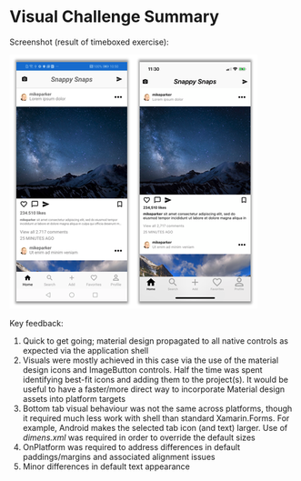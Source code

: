 # Visual Challenge Summary

Screenshot (result of timeboxed exercise):  

![Screenshot (result of timeboxed exercise)](screenshots/comparison.png "Screenshot (result of timeboxed exercise)")

Key feedback:  

1. Quick to get going; material design propagated to all native controls as expected via the application shell
2. Visuals were mostly achieved in this case via the use of the material design icons and ImageButton controls. Half the time was spent identifying best-fit icons and adding them to the project(s). It would be useful to have a faster/more direct way to incorporate Material design assets into platform targets
3. Bottom tab visual behaviour was not the same across platforms, though it required much less work with shell than standard Xamarin.Forms. For example, Android makes the selected tab icon (and text) larger. Use of *dimens.xml* was required in order to override the default sizes
4. OnPlatform was required to address differences in default paddings/margins and associated alignment issues 
5. Minor differences in default text appearance